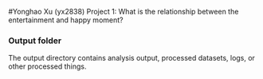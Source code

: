 #Yonghao Xu (yx2838) Project 1: What is the relationship between the entertainment and happy moment?
### Output folder

The output directory contains analysis output, processed datasets, logs, or other processed things.

